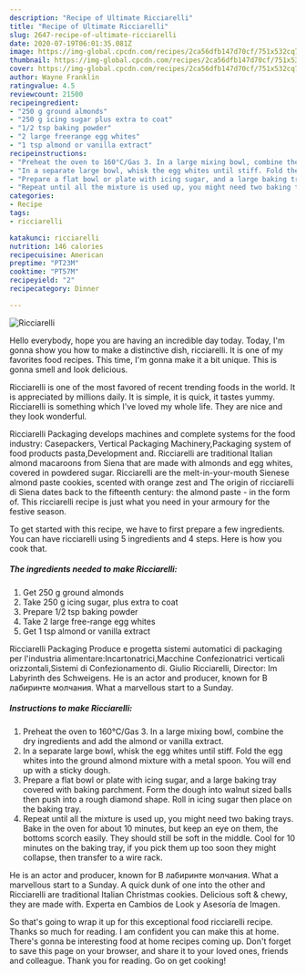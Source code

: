 ```yaml
---
description: "Recipe of Ultimate Ricciarelli"
title: "Recipe of Ultimate Ricciarelli"
slug: 2647-recipe-of-ultimate-ricciarelli
date: 2020-07-19T06:01:35.081Z
image: https://img-global.cpcdn.com/recipes/2ca56dfb147d70cf/751x532cq70/ricciarelli-recipe-main-photo.jpg
thumbnail: https://img-global.cpcdn.com/recipes/2ca56dfb147d70cf/751x532cq70/ricciarelli-recipe-main-photo.jpg
cover: https://img-global.cpcdn.com/recipes/2ca56dfb147d70cf/751x532cq70/ricciarelli-recipe-main-photo.jpg
author: Wayne Franklin
ratingvalue: 4.5
reviewcount: 21500
recipeingredient:
- "250 g ground almonds"
- "250 g icing sugar plus extra to coat"
- "1/2 tsp baking powder"
- "2 large freerange egg whites"
- "1 tsp almond or vanilla extract"
recipeinstructions:
- "Preheat the oven to 160°C/Gas 3. In a large mixing bowl, combine the dry ingredients and add the almond or vanilla extract."
- "In a separate large bowl, whisk the egg whites until stiff. Fold the egg whites into the ground almond mixture with a metal spoon. You will end up with a sticky dough."
- "Prepare a flat bowl or plate with icing sugar, and a large baking tray covered with baking parchment. Form the dough into walnut sized balls then push into a rough diamond shape. Roll in icing sugar then place on the baking tray."
- "Repeat until all the mixture is used up, you might need two baking trays. Bake in the oven for about 10 minutes, but keep an eye on them, the bottoms scorch easily. They should still be soft in the middle. Cool for 10 minutes on the baking tray, if you pick them up too soon they might collapse, then transfer to a wire rack."
categories:
- Recipe
tags:
- ricciarelli

katakunci: ricciarelli 
nutrition: 146 calories
recipecuisine: American
preptime: "PT23M"
cooktime: "PT57M"
recipeyield: "2"
recipecategory: Dinner

---
```



![Ricciarelli](https://img-global.cpcdn.com/recipes/2ca56dfb147d70cf/751x532cq70/ricciarelli-recipe-main-photo.jpg)

Hello everybody, hope you are having an incredible day today. Today, I'm gonna show you how to make a distinctive dish, ricciarelli. It is one of my favorites food recipes. This time, I'm gonna make it a bit unique. This is gonna smell and look delicious.

Ricciarelli is one of the most favored of recent trending foods in the world. It is appreciated by millions daily. It is simple, it is quick, it tastes yummy. Ricciarelli is something which I've loved my whole life. They are nice and they look wonderful.

Ricciarelli Packaging develops machines and complete systems for the food industry: Casepackers, Vertical Packaging Machinery,Packaging system of food products pasta,Development and. Ricciarelli are traditional Italian almond macaroons from Siena that are made with almonds and egg whites, covered in powdered sugar. Ricciarelli are the melt-in-your-mouth Sienese almond paste cookies, scented with orange zest and The origin of ricciarelli di Siena dates back to the fifteenth century: the almond paste - in the form of. This ricciarelli recipe is just what you need in your armoury for the festive season.


To get started with this recipe, we have to first prepare a few ingredients. You can have ricciarelli using 5 ingredients and 4 steps. Here is how you cook that.

<!--inarticleads1-->

##### The ingredients needed to make Ricciarelli:

1. Get 250 g ground almonds
1. Take 250 g icing sugar, plus extra to coat
1. Prepare 1/2 tsp baking powder
1. Take 2 large free-range egg whites
1. Get 1 tsp almond or vanilla extract


Ricciarelli Packaging Produce e progetta sistemi automatici di packaging per l&#39;industria alimentare:Incartonatrici,Macchine Confezionatrici verticali orizzontali,Sistemi di Confezionamento di. Giulio Ricciarelli, Director: Im Labyrinth des Schweigens. He is an actor and producer, known for В лабиринте молчания. What a marvellous start to a Sunday. 

<!--inarticleads2-->

##### Instructions to make Ricciarelli:

1. Preheat the oven to 160°C/Gas 3. In a large mixing bowl, combine the dry ingredients and add the almond or vanilla extract.
1. In a separate large bowl, whisk the egg whites until stiff. Fold the egg whites into the ground almond mixture with a metal spoon. You will end up with a sticky dough.
1. Prepare a flat bowl or plate with icing sugar, and a large baking tray covered with baking parchment. Form the dough into walnut sized balls then push into a rough diamond shape. Roll in icing sugar then place on the baking tray.
1. Repeat until all the mixture is used up, you might need two baking trays. Bake in the oven for about 10 minutes, but keep an eye on them, the bottoms scorch easily. They should still be soft in the middle. Cool for 10 minutes on the baking tray, if you pick them up too soon they might collapse, then transfer to a wire rack.


He is an actor and producer, known for В лабиринте молчания. What a marvellous start to a Sunday. A quick dunk of one into the other and Ricciarelli are traditional Italian Christmas cookies. Delicious soft &amp; chewy, they are made with. Experta en Cambios de Look y Asesoría de Imagen. 

So that's going to wrap it up for this exceptional food ricciarelli recipe. Thanks so much for reading. I am confident you can make this at home. There's gonna be interesting food at home recipes coming up. Don't forget to save this page on your browser, and share it to your loved ones, friends and colleague. Thank you for reading. Go on get cooking!
